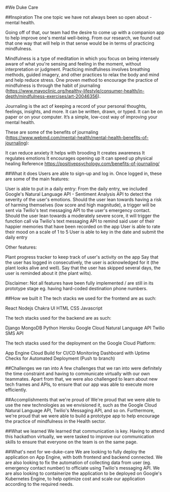 #We Duke Care

##Inspiration
The one topic we have not always been so open about - mental health.

Going off of that, our team had the desire to come up with a companion app to help improve one's mental well-being. From our research, we found out that one way that will help in that sense would be in terms of practicing mindfulness.

Mindfulness is a type of meditation in which you focus on being intensely aware of what you're sensing and feeling in the moment, without interpretation or judgment. Practicing mindfulness involves breathing methods, guided imagery, and other practices to relax the body and mind and help reduce stress. One proven method to encourage the practice of mindfulness is through the habit of journaling (https://www.mayoclinic.org/healthy-lifestyle/consumer-health/in-depth/mindfulness-exercises/art-20046356).

Journaling is the act of keeping a record of your personal thoughts, feelings, insights, and more. It can be written, drawn, or typed. It can be on paper or on your computer. It’s a simple, low-cost way of improving your mental health.

These are some of the benefits of journaling (https://www.webmd.com/mental-health/mental-health-benefits-of-journaling):

It can reduce anxiety
It helps with brooding
It creates awareness
It regulates emotions
It encourages opening up
It can speed up physical healing
Reference https://positivepsychology.com/benefits-of-journaling/

##What it does
Users are able to sign-up and log in. Once logged in, these are some of the main features:

User is able to put in a daily entry: From the daily entry, we included Google's Natural Language API - Sentiment Analysis API to detect the severity of the user's emotions. Should the user lean towards having a risk of harming themselves (low score and high magnitude), a trigger will be sent via Twilio's text messaging API to the user's emergency contact. Should the user lean towards a moderately severe score, it will trigger the function call via Twilio's text messaging API to remind said user of their happier memories that have been recorded on the app
User is able to rate their mood on a scale of 1 to 5
User is able to key in the date and submit the daily entry

Other features:

Plant progress tracker to keep track of user's activity on the app Say that the user has logged in consecutively, the user is acknowledged for it (the plant looks alive and well). Say that the user has skipped several days, the user is reminded about it (the plant wilts).

Disclaimer: Not all features have been fully implemented / are still in its prototype stage eg. having hard-coded destination phone numbers.

##How we built it
The tech stacks we used for the frontend are as such:

React
Nodejs
Chakra UI
HTML
CSS
Javascript

The tech stacks used for the backend are as such:

Django
MongoDB
Python
Heroku
Google Cloud Natural Language API
Twilio SMS API

The tech stacks used for the deployment on the Google Cloud Platform:

App Engine
Cloud Build for CI/CD
Monitoring Dashboard with Uptime Checks for Automated Deployment (Push to branch)

##Challenges we ran into
A few challenges that we ran into were definitely the time constraint and having to communicate virtually with our own teammates. Apart from that, we were also challenged to learn about new tech frames and APIs, to ensure that our app was able to execute more efficiently.

##Accomplishments that we're proud of
We're proud that we were able to use the new technologies as we envisioned it, such as the Google Cloud Natural Language API, Twilio's Messaging API, and so on. Furthermore, we're proud that we were able to build a prototype app to help encourage the practice of mindfulness in the Health sector.

##What we learned
We learned that communication is key. Having to attend this hackathon virtually, we were tasked to improve our communication skills to ensure that everyone on the team is on the same page.

##What's next for we-duke-care
We are looking to fully deploy the application on App Engine, with both frontend and backend connected. We are also looking to fix the automation of collecting data from user (eg. emergency contact number) to officiate using Twilio's messaging API. We are also looking to containerize the application to be deployed on Google's Kubernetes Engine, to help optimize cost and scale our application according to the required needs.
